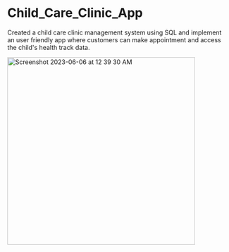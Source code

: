 # Child_Care_Clinic_App
Created a child care clinic management system using SQL and implement an user friendly app where customers can make appointment and access the child's health track data.


<img width="426" alt="Screenshot 2023-06-06 at 12 39 30 AM" src="https://github.com/mksowmeya/Child_Care_Clinic_App/assets/51466866/dba8580b-44ab-44f3-9c76-f0277a48c8fb">
